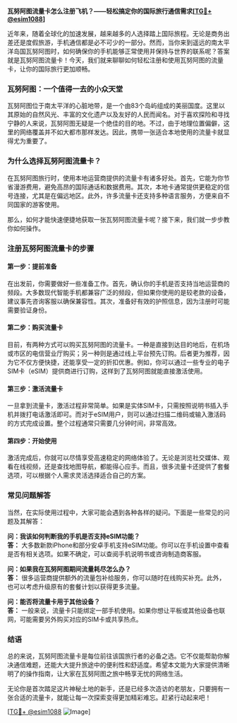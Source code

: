 **瓦努阿图流量卡怎么注册飞机？——轻松搞定你的国际旅行通信需求[[TG💪+ @esim1088](https://t.me/s/esim1088)]**

近年来，随着全球化的加速发展，越来越多的人选择踏上国际旅程。无论是商务出差还是度假旅游，手机通信都是必不可少的一部分。然而，当你来到遥远的南太平洋岛国瓦努阿图时，如何确保你的手机能够正常使用并保持与世界的联系呢？答案就是瓦努阿图流量卡！今天，我们就来聊聊如何轻松注册和使用瓦努阿图的流量卡，让你的国际旅行更加顺畅。

### 瓦努阿图：一个值得一去的小众天堂

瓦努阿图位于南太平洋的心脏地带，是一个由83个岛屿组成的美丽国度。这里以其原始的自然风光、丰富的文化遗产以及友好的人民而闻名。对于喜欢探险和寻找宁静的人来说，瓦努阿图无疑是一个绝佳的目的地。不过，由于地理位置偏僻，这里的网络覆盖并不如大都市那样发达。因此，携带一张适合本地使用的流量卡就显得尤为重要了。

### 为什么选择瓦努阿图流量卡？

在瓦努阿图旅行时，使用本地运营商提供的流量卡有诸多好处。首先，它能为你节省漫游费用，避免高昂的国际通话和数据费用。其次，本地卡通常提供更稳定的信号连接，尤其是在偏远地区。此外，许多流量卡还支持多种语言服务，方便来自不同国家的游客使用。

那么，如何才能快速便捷地获取一张瓦努阿图流量卡呢？接下来，我们就一步步教你如何操作。

### 注册瓦努阿图流量卡的步骤

#### 第一步：提前准备

在出发前，你需要做好一些准备工作。首先，确认你的手机是否支持当地运营商的频段。大多数现代智能手机都兼容广泛的频段，但如果你使用的是较老款的设备，建议事先咨询客服以确保兼容性。其次，准备好有效的护照信息，因为注册时可能需要验证身份。

#### 第二步：购买流量卡

目前，有两种方式可以购买瓦努阿图的流量卡。一种是直接到达目的地后，在机场或市区的电信营业厅购买；另一种则是通过线上平台预先订购。后者更为推荐，因为它不仅方便快捷，还能享受一定的折扣优惠。例如，你可以通过一些专业的电子SIM卡（eSIM）提供商进行订购，这样到了瓦努阿图就能直接激活使用。

#### 第三步：激活流量卡

一旦拿到流量卡，激活过程非常简单。如果是实体SIM卡，只需按照说明书插入手机并拨打电话激活即可。而对于eSIM用户，则可以通过扫描二维码或输入激活码的方式完成设置。整个过程通常只需要几分钟时间，非常高效。

#### 第四步：开始使用

激活完成后，你就可以尽情享受高速稳定的网络体验了。无论是浏览社交媒体、观看在线视频，还是查找地图导航，都能得心应手。而且，很多流量卡还提供了套餐选项，可以根据个人需求灵活选择适合自己的方案。

### 常见问题解答

当然，在实际使用过程中，大家可能会遇到各种各样的疑问。下面是一些常见的问题及其解答：

**问：我该如何判断我的手机是否支持eSIM功能？**  
**答：** 大多数新款iPhone和部分安卓手机支持eSIM功能。你可以在手机设置中查看是否有相关选项。如果不确定，可以查阅手机说明书或咨询制造商客服。

**问：如果我在瓦努阿图期间流量耗尽怎么办？**  
**答：** 很多运营商提供额外的流量包补给服务，你可以随时在线购买补充。此外，也可以考虑升级原有的套餐计划以获得更多流量。

**问：能否将流量卡用于其他设备？**  
**答：** 一般来说，流量卡只能绑定一部手机使用。如果你想让平板或其他设备也联网，可能需要另外购买对应的SIM卡或共享热点。

### 结语

总的来说，瓦努阿图流量卡是每位前往该国旅行者的必备之选。它不仅能帮助你解决通信难题，还能大大提升旅途中的便利性和舒适度。希望本文能为大家提供清晰明了的操作指南，让大家在瓦努阿图之旅中畅享无忧的网络生活。

无论你是首次踏足这片神秘土地的新手，还是已经多次造访的老朋友，只要拥有一张合适的流量卡，就能让每一次探索变得更加精彩难忘。赶紧行动起来吧！

[[TG💪+ @esim1088](https://t.me/s/esim1088) ![Image](https://i.postimg.cc/4NQfJmqS/Snipaste-2025-05-13-00-14-12.png)]